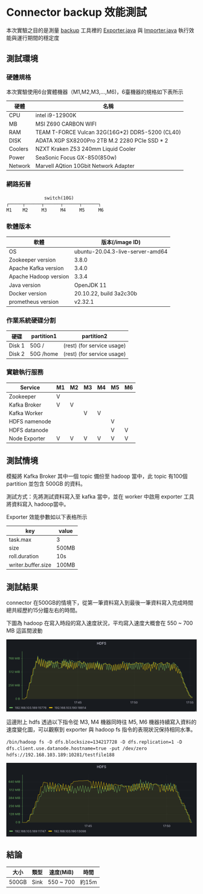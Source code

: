# Connector backup 效能測試

本次實驗之目的是測量 [backup](../../../connector/src/main/java/org/astraea/connector/backup) 工具裡的
[Exporter.java](../../../connector/src/main/java/org/astraea/connector/backup/Exporter.java) 與
[Importer.java](../../../connector/src/main/java/org/astraea/connector/backup/Importer.java) 執行效能與運行期間的穩定度

## 測試環境

### 硬體規格

本次實驗使用6台實體機器（M1,M2,M3,...,M6)，6臺機器的規格如下表所示

| 硬體      | 名稱                                              |
|---------|-------------------------------------------------|
| CPU     | intel i9-12900K                                 |
| MB      | MSI Z690 CARBON WIFI                            |
| RAM     | TEAM T-FORCE Vulcan 32G(16G*2) DDR5-5200 (CL40) |
| DISK    | ADATA XGP SX8200Pro 2TB M.2 2280 PCIe SSD * 2   |
| Coolers | NZXT Kraken Z53 240mm Liquid Cooler             |
| Power   | SeaSonic Focus GX-850(850w)                     |
| Network | Marvell AQtion 10Gbit Network Adapter           |

### 網路拓普

```
              switch(10G)
┌─────┬──────┬──────┬──────┬──────┐
M1    M2     M3     M4     M5     M6
```

### 軟體版本

| 軟體                    | 版本(/image ID)                    |
|-----------------------|----------------------------------|
| OS                    | ubuntu-20.04.3-live-server-amd64 |
| Zookeeper version     | 3.8.0                            |
| Apache Kafka version  | 3.4.0                            |
| Apache Hadoop version | 3.3.4                            |
| Java version          | OpenJDK 11                       |
| Docker version        | 20.10.22, build 3a2c30b          |
| prometheus version    | v2.32.1                          |

### 作業系統硬碟分割

| 硬碟     | partition1 | partition2                 |
|--------|------------|----------------------------|
| Disk 1 | 50G /      | (rest) (for service usage) |
| Disk 2 | 50G /home  | (rest) (for service usage) |

### 實驗執行服務

| Service       | M1 | M2 | M3 | M4 | M5 | M6 |
|---------------|----|----|----|----|----|----|
| Zookeeper     | V  |    |    |    |    |    |
| Kafka Broker  | V  | V  |    |    |    |    |
| Kafka Worker  |    |    | V  | V  |    |    |
| HDFS namenode |    |    |    |    | V  |    |
| HDFS datanode |    |    |    |    | V  | V  |
| Node Exporter | V  | V  | V  | V  | V  | V  |

## 測試情境

模擬將 Kafka Broker 其中一個 topic 備份至 hadoop 當中，此 topic 有100個 partition 並包含 500GB 的資料。

測試方式：先將測試資料寫入至 kafka 當中，並在 worker 中啟用 exporter 工具將資料寫入 hadoop當中。

Exporter 效能參數如以下表格所示

| key                | value |
|--------------------|-------|
| task.max           | 3     |
| size               | 500MB |
| roll.duration      | 10s   |
| writer.buffer.size | 100MB |

## 測試結果

connector 在500GB的情境下，從第一筆資料寫入到最後一筆資料寫入完成時間總共經歷約15分鐘左右的時間。

下圖為 hadoop 在寫入時段的寫入速度狀況，平均寫入速度大概會在 550 ~ 700 MB 這區間波動

![ConnectorBackup_1_1.png](../../pictures/ConnectorBackup_1_1.png)

這邊附上 hdfs 透過以下指令從 M3, M4 機器同時往 M5, M6 機器持續寫入資料的速度變化圖，可以觀察到 exporter 與 hadoop
fs 指令的表現狀況保持相同水準。

`/bin/hadoop fs -D dfs.blocksize=134217728 -D dfs.replication=1
-D dfs.client.use.datanode.hostname=true
-put /dev/zero hdfs://192.168.103.189:10281/testfile188`

![img.png](../../pictures/ConnectorBackup_1_2.png)

## 結論

| 大小    | 類型   | 速度(MiB)   | 時間   |
|-------|:-----|-----------|------|
| 500GB | Sink | 550 ~ 700 | 約15m |




